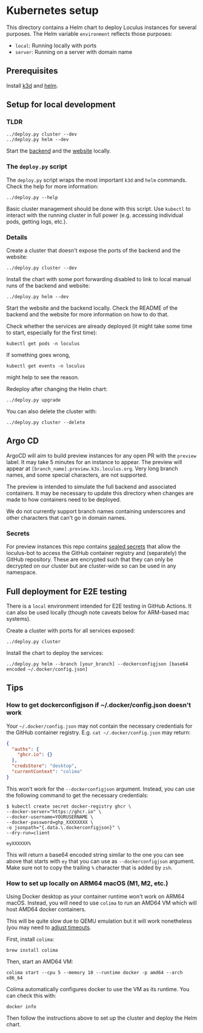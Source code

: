 # Kubernetes setup

This directory contains a Helm chart to deploy Loculus instances for several purposes. 
The Helm variable `environment` reflects those purposes:
* `local`: Running locally with ports
* `server`: Running on a server with domain name

## Prerequisites

Install [k3d](https://k3d.io/v5.6.0/) and [helm](https://helm.sh/).

## Setup for local development

### TLDR

```shell
../deploy.py cluster --dev
../deploy.py helm --dev
```

Start the [backend](/backend/README.md) and the [website](/website/README.md) locally.

### The `deploy.py` script

The `deploy.py` script wraps the most important `k3d` and `helm` commands.
Check the help for more information:

```shell
../deploy.py --help
```

Basic cluster management should be done with this script.
Use `kubectl` to interact with the running cluster in full power (e.g. accessing individual pods, getting logs, etc.).

### Details

Create a cluster that doesn't expose the ports of the backend and the website:

```shell
../deploy.py cluster --dev
```


Install the chart with some port forwarding disabled to link to local manual runs of the backend and website:
```shell
../deploy.py helm --dev
```

Start the website and the backend locally.
Check the README of the backend and the website for more information on how to do that.

Check whether the services are already deployed (it might take some time to start, especially for the first time):

```shell
kubectl get pods -n loculus
```

If something goes wrong,

```shell
kubectl get events -n loculus
```

might help to see the reason.

Redeploy after changing the Helm chart:

```shell
../deploy.py upgrade
```

You can also delete the cluster with:

```shell
../deploy.py cluster --delete
```

## Argo CD

ArgoCD will aim to build preview instances for any open PR with the `preview` label. It may take 5 minutes for an instance to appear. The preview will appear at `[branch_name].preview.k3s.loculus.org`. Very long branch names, and some special characters, are not supported.

The preview is intended to simulate the full backend and associated containers. It may be necessary to update this directory when changes are made to how containers need to be deployed.

We do not currently support branch names containing underscores and other characters that can't go in domain names.

### Secrets

For preview instances this repo contains [sealed secrets](https://sealed-secrets.netlify.app/) that allow the loculus-bot to access the GitHub container registry and (separately) the GitHub repository. These are encrypted such that they can only be decrypted on our cluster but are cluster-wide so can be used in any namespace.

## Full deployment for E2E testing

There is a `local` environment intended for E2E testing in GitHub Actions.
It can also be used locally (though note caveats below for ARM-based mac systems).


Create a cluster with ports for all services exposed:

```shell
../deploy.py cluster
```

Install the chart to deploy the services:

```shell
../deploy.py helm --branch [your_branch] --dockerconfigjson [base64 encoded ~/.docker/config.json]
```

## Tips

### How to get dockerconfigjson if ~/.docker/config.json doesn't work

Your `~/.docker/config.json` may not contain the necessary credentials for the GitHub container registry. E.g. `cat ~/.docker/config.json` may return:

```json
{
  "auths": {
    "ghcr.io": {}
  },
  "credsStore": "desktop",
  "currentContext": "colima"
}
```

This won't work for the `--dockerconfigjson` argument. Instead, you can use the following command to get the necessary credentials:

```shell
$ kubectl create secret docker-registry ghcr \
--docker-server="https://ghcr.io" \
--docker-username=YOURUSERNAME \
--docker-password=ghp_XXXXXXXX \
-o jsonpath="{.data.\.dockerconfigjson}" \
--dry-run=client

eyXXXXXX%
```

This will return a base64 encoded string similar to the one you can see above that starts with `ey` that you can use as `--dockerconfigjson` argument. Make sure not to copy the trailing `%` character that is added by `zsh`.

### How to set up locally on ARM64 macOS (M1, M2, etc.)

Using Docker desktop as your container runtime won't work on ARM64 macOS. Instead, you will need to use `colima` to run an AMD64 VM which will host AMD64 docker containers.

This will be quite slow due to QEMU emulation but it will work nonetheless (you may need to [adjust timeouts](https://github.com/pathoplexus/loculus/pull/583).

First, install `colima`:

```shell
brew install colima
```

Then, start an AMD64 VM:

```shell
colima start --cpu 5 --memory 10 --runtime docker -p amd64 --arch x86_64
```

Colima automatically configures docker to use the VM as its runtime. You can check this with:

```shell
docker info
```

Then follow the instructions above to set up the cluster and deploy the Helm chart.
